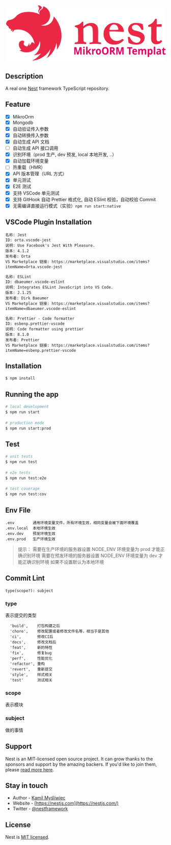 <p align="center">
  <a href="http://nestjs.com/" target="blank"><img src="./nest-mikro.svg" width="auto" alt="Nest Logo" /></a>
</p>

## Description

A real one [Nest](https://github.com/nestjs/nest) framework TypeScript repository.

## Feature

- [x] MikroOrm
- [x] Mongodb
- [x] 自动验证传入参数
- [x] 自动转换传入参数
- [x] 自动生成 API 文档
- [ ] 自动生成 API 接口调用
- [x] 识别环境（prod 生产, dev 预发, local 本地开发, ..）
- [x] 自动加载环境变量
- [ ] 热重载（HMR）
- [x] API 版本管理（URL 方式）
- [x] 单元测试
- [x] E2E 测试
- [x] 支持 VSCode 单元测试
- [x] 支持 GitHook 自动 Prettier 格式化, 自动 ESlint 校验，自动校验 Commit
- [x] 无需编译直接运行模式（实验）`npm run start:native`

## VSCode Plugin Installation

```
名称: Jest
ID: orta.vscode-jest
说明: Use Facebook's Jest With Pleasure.
版本: 4.1.2
发布者: Orta
VS Marketplace 链接: https://marketplace.visualstudio.com/items?itemName=Orta.vscode-jest
```

```
名称: ESLint
ID: dbaeumer.vscode-eslint
说明: Integrates ESLint JavaScript into VS Code.
版本: 2.1.25
发布者: Dirk Baeumer
VS Marketplace 链接: https://marketplace.visualstudio.com/items?itemName=dbaeumer.vscode-eslint
```

```
名称: Prettier - Code formatter
ID: esbenp.prettier-vscode
说明: Code formatter using prettier
版本: 8.1.0
发布者: Prettier
VS Marketplace 链接: https://marketplace.visualstudio.com/items?itemName=esbenp.prettier-vscode
```

## Installation

```bash
$ npm install
```

## Running the app

```bash
# local development
$ npm run start

# production mode
$ npm run start:prod
```

## Test

```bash
# unit tests
$ npm run test

# e2e tests
$ npm run test:e2e

# test coverage
$ npm run test:cov
```

## Env File

```
.env        通用环境变量文件，所有环境生效，相同变量会被下面环境覆盖
.env.local  本地环境生效
.env.dev    预发环境生效
.env.prod   生产环境生效
```

> 提示：
> 需要在生产环境的服务器设置 NODE_ENV 环境变量为 prod 才能正确识别环境
> 需要在预发环境的服务器设置 NODE_ENV 环境变量为 dev 才能正确识别环境
> 如果不设置默认为本地环境

## Commit Lint

```
type(scope?): subject
```

### type

表示提交的类型

```
  'build',    打包构建之后
  'chore',    修改配置或者修改文件名等，相当于是其他
  'ci',       修改CI后
  'docs',     修改文档后
  'feat',     新的特性
  'fix',      修复bug
  'perf',     性能优化
  'refactor', 重构
  'revert',   重新提交
  'style',    样式相关
  'test'      测试相关
```

### scope

表示模块

### subject

做的事情

## Support

Nest is an MIT-licensed open source project. It can grow thanks to the sponsors and support by the amazing backers. If you'd like to join them, please [read more here](https://docs.nestjs.com/support).

## Stay in touch

- Author - [Kamil Myśliwiec](https://kamilmysliwiec.com)
- Website - [https://nestjs.com](https://nestjs.com/)
- Twitter - [@nestframework](https://twitter.com/nestframework)

## License

Nest is [MIT licensed](LICENSE).
